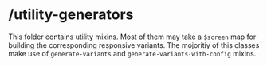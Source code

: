 # /utility-generators

This folder contains utility mixins. Most of them may take a `$screen` map
for building the corresponding responsive variants. The mojoritiy of this
classes make use of `generate-variants` and `generate-variants-with-config` mixins.
